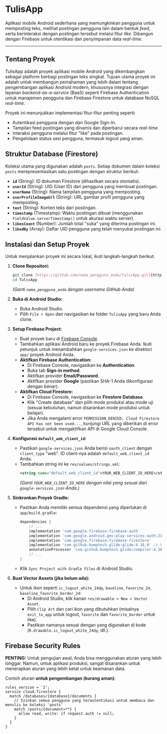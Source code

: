 # TulisApp

Aplikasi mobile Android sederhana yang memungkinkan pengguna untuk memposting teks, melihat postingan pengguna lain dalam bentuk _feed_, serta berinteraksi dengan postingan tersebut melalui fitur _like_. Dibangun dengan Firebase untuk otentikasi dan penyimpanan data _real-time_.

---

## Tentang Proyek

TulisApp adalah proyek aplikasi mobile Android yang dikembangkan sebagai platform berbagi postingan teks singkat. Tujuan utama proyek ini adalah untuk membangun pemahaman yang lebih dalam tentang pengembangan aplikasi Android modern, khususnya integrasi dengan layanan _backend-as-a-service_ (BaaS) seperti Firebase Authentication untuk manajemen pengguna dan Firebase Firestore untuk database NoSQL _real-time_.

Proyek ini menunjukkan implementasi fitur-fitur penting seperti:

- Autentikasi pengguna dengan dan Google Sign-In.
- Tampilan feed postingan yang dinamis dan diperbarui secara _real-time_.
- Interaksi pengguna melalui fitur "like" pada postingan.
- Pengelolaan status sesi pengguna, termasuk logout yang aman.

## Struktur Database (Firestore)

Koleksi utama yang digunakan adalah `posts`. Setiap dokumen dalam koleksi `posts` merepresentasikan satu postingan dengan struktur berikut:

- **`id`** (String): ID dokumen Firestore (dihasilkan secara otomatis).
- **`userId`** (String): UID (User ID) dari pengguna yang membuat postingan.
- **`userName`** (String): Nama tampilan pengguna yang memposting.
- **`userProfileImageUrl`** (String): URL gambar profil pengguna yang memposting.
- **`text`** (String): Konten teks dari postingan.
- **`timestamp`** (Timestamp): Waktu postingan dibuat (menggunakan `FieldValue.serverTimestamp()` untuk akurasi waktu server).
- **`likesCount`** (Number): Jumlah total "suka" yang diterima postingan ini.
- **`likedBy`** (Array<String>): Daftar UID pengguna yang telah menyukai postingan ini.

## Instalasi dan Setup Proyek

Untuk menjalankan proyek ini secara lokal, ikuti langkah-langkah berikut:

1.  **Clone Repositori:**

    ```bash
    git clone [https://github.com/nama_pengguna_anda/TulisApp.git](https://github.com/nama_pengguna_anda/TulisApp.git)
    cd TulisApp
    ```

    _(Ganti `nama_pengguna_anda` dengan username GitHub Anda)_

2.  **Buka di Android Studio:**

    - Buka Android Studio.
    - Pilih `File > Open` dan navigasikan ke folder `TulisApp` yang baru Anda clone.

3.  **Setup Firebase Project:**

    - Buat proyek baru di [Firebase Console](https://console.firebase.google.com/).
    - Tambahkan aplikasi Android baru ke proyek Firebase Anda. Ikuti petunjuk untuk menambahkan `google-services.json` ke direktori `app/` proyek Android Anda.
    - **Aktifkan Firebase Authentication:**
      - Di Firebase Console, navigasikan ke **Authentication**.
      - Buka tab **Sign-in method**.
      - Aktifkan provider **Email/Password**.
      - Aktifkan provider **Google** (pastikan SHA-1 Anda dikonfigurasi dengan benar).
    - **Aktifkan Cloud Firestore:**
      - Di Firebase Console, navigasikan ke **Firestore Database**.
      - Klik "Create database" dan pilih mode produksi atau mode uji (sesuai kebutuhan, namun disarankan mode produksi untuk belajar).
      - Jika Anda mengalami error `PERMISSION_DENIED: Cloud Firestore API has not been used...`, kunjungi URL yang diberikan di error tersebut untuk mengaktifkan API di Google Cloud Console.

4.  **Konfigurasi `default_web_client_id`:**

    - Pastikan `google-services.json` Anda berisi `oauth_client` dengan `client_type` "web". ID client-nya adalah `default_web_client_id` Anda.
    - Tambahkan string ini ke `res/values/strings.xml`:
      ```xml
      <string name="default_web_client_id">YOUR_WEB_CLIENT_ID_HERE</string>
      ```
      _(Ganti `YOUR_WEB_CLIENT_ID_HERE` dengan nilai yang sesuai dari `google-services.json` Anda.)_

5.  **Sinkronkan Proyek Gradle:**

    - Pastikan Anda memiliki semua dependensi yang diperlukan di `app/build.gradle`:
      ```gradle
      dependencies {
          // ...
          implementation 'com.google.firebase:firebase-auth'
          implementation 'com.google.android.gms:play-services-auth:21.0.0' // Untuk Google Sign-In
          implementation 'com.google.firebase:firebase-firestore'
          implementation 'com.github.bumptech.glide:glide:4.16.0' // Versi terbaru Glide
          annotationProcessor 'com.github.bumptech.glide:compiler:4.16.0'
          // ...
      }
      ```
    - Klik `Sync Project with Gradle Files` di Android Studio.

6.  **Buat Vector Assets (jika belum ada):**
    - Untuk ikon seperti `ic_logout_white_24dp`, `baseline_favorite_24`, `baseline_favorite_border_24`:
      - Di Android Studio, klik kanan `res/drawable > New > Vector Asset`.
      - Pilih `Clip Art` dan cari ikon yang dibutuhkan (misalnya `exit_to_app` untuk logout, `favorite` dan `favorite_border` untuk like).
      - Pastikan namanya sesuai dengan yang digunakan di kode (`R.drawable.ic_logout_white_24dp`, dll.).

## Firebase Security Rules

**PENTING:** Untuk pengujian awal, Anda bisa menggunakan aturan yang lebih longgar. Namun, untuk aplikasi produksi, sangat disarankan untuk menerapkan aturan yang lebih ketat untuk keamanan data.

Contoh aturan **untuk pengembangan (kurang aman)**:

```firestore
rules_version = '2';
service cloud.firestore {
  match /databases/{database}/documents {
    // Izinkan semua pengguna yang terautentikasi untuk membaca dan menulis ke koleksi 'posts'
    match /posts/{document=**} {
      allow read, write: if request.auth != null;
    }
  }
}
```
